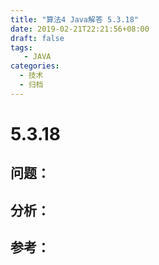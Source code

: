 ```yaml
---
title: "算法4 Java解答 5.3.18"
date: 2019-02-21T22:21:56+08:00
draft: false
tags:
   - JAVA
categories:
  - 技术
  - 归档
---
```



# 5.3.18

## 问题：


## 分析：


## 参考：


